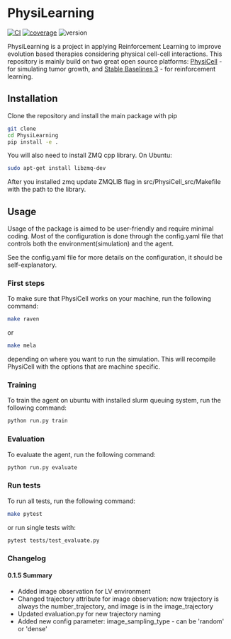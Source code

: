# PhysiLearning
[![CI](https://github.com/sergiyayf/PhysiLearning/actions/workflows/ci.yaml/badge.svg)](https://github.com/sergiyayf/PhysiLearning/actions/workflows/ci.yaml)
[![coverage](https://codecov.io/github/sergiyayf/PhysiLearning/branch/master/graph/badge.svg?token=EsiaxXIL7Z)](https://codecov.io/github/sergiyayf/PhysiLearning)
![version](https://img.shields.io/badge/version-0.1.4-blue)

PhysiLearning is a project in applying Reinforcement Learning to improve evolution based therapies
considering physical cell-cell interactions. This repository is mainly build on two great open source platforms:
[PhysiCell](https://github.com/MathCancer/PhysiCell) - for simulating tumor growth, and [Stable Baselines 3](https://github.com/DLR-RM/stable-baselines3) - for reinforcement learning.

## Installation
Clone the repository and install the main package with pip
```bash
git clone
cd PhysiLearning
pip install -e .
```

You will also need to install ZMQ cpp library. On Ubuntu:
```bash
sudo apt-get install libzmq-dev
```
After you installed zmq update ZMQLIB flag in src/PhysiCell_src/Makefile with the path to the library.

## Usage 

Usage of the package is aimed to be user-friendly and require minimal coding.
Most of the configuration is done through the config.yaml file that controls 
both the environment(simulation) and the agent.

See the config.yaml file for more details on the configuration, it should be self-explanatory.

### First steps  
To make sure that PhysiCell works on your machine, run the following command:
```bash
make raven
```
or 
```bash
make mela
```
depending on where you want to run the simulation. This will recompile PhysiCell with the options that are 
machine specific. 

### Training
To train the agent on ubuntu with installed slurm queuing system, run the following command:
```bash
python run.py train
```

### Evaluation
To evaluate the agent, run the following command:
```bash
python run.py evaluate
```

### Run tests 

To run all tests, run the following command:
```bash
make pytest
```
or run single tests with:
```bash
pytest tests/test_evaluate.py
```


### Changelog
#### 0.1.5 Summary 
- Added image observation for LV environment
- Changed trajectory attribute for image observation: now trajectory is always the number_trajectory, and image is in the image_trajectory
- Updated evaluation.py for new trajectory naming 
- Added new config parameter: image_sampling_type - can be 'random' or 'dense'
